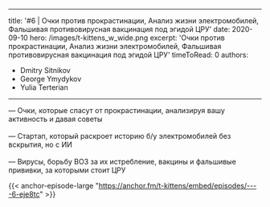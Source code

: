 
---
title: '#6 | Очки против прокрастинации, Анализ жизни электромобилей, Фальшивая противовирусная вакцинация под эгидой ЦРУ'
date: 2020-09-10
hero: /images/t-kittens_w_wide.png
excerpt: 'Очки против прокрастинации, Анализ жизни электромобилей, Фальшивая противовирусная вакцинация под эгидой ЦРУ'
timeToRead: 0
authors:
  - Dmitry Sitnikov
  - George Ymydykov
  - Yulia Terterian
---

— Очки, которые спасут от прокрастинации, анализируя вашу активность и давая советы
<br/><br/>— Стартап, который раскроет историю б/у электромобилей без вскрытия, но с ИИ
<br/><br/>— Вирусы, борьбу ВОЗ за их истребление, вакцины и фальшивые прививки, за которыми стоит ЦРУ

{{< anchor-episode-large "https://anchor.fm/t-kittens/embed/episodes/----6-eje8tc" >}}
